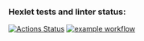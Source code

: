 ### Hexlet tests and linter status:
[![Actions Status](https://github.com/Muhomor-mushroom/frontend-project-11/actions/workflows/hexlet-check.yml/badge.svg)](https://github.com/Muhomor-mushroom/frontend-project-11/actions)
[![example workflow](https://github.com/Muhomor-mushroom/frontend-project-11/.github/workflows/test.yml/badge.svg)](https://github.com/Muhomor-mushroom/frontend-project-11/actions)